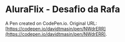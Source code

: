 # AluraFlix - Desafio da Rafa

A Pen created on CodePen.io. Original URL: [https://codepen.io/davidtmasin/pen/NWdrERR](https://codepen.io/davidtmasin/pen/NWdrERR).



